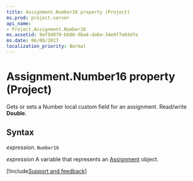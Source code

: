 ```yaml
---
title: Assignment.Number16 property (Project)
ms.prod: project-server
api_name:
- Project.Assignment.Number16
ms.assetid: 9af9d070-bb06-9ba4-da6e-34e9f7e04dfe
ms.date: 06/08/2017
localization_priority: Normal
---
```



# Assignment.Number16 property (Project)

Gets or sets a Number local custom field for an assignment. Read/write  **Double**.


## Syntax

_expression_. `Number16`

_expression_ A variable that represents an [Assignment](./Project.Assignment.md) object.

[!include[Support and feedback](~/includes/feedback-boilerplate.md)]